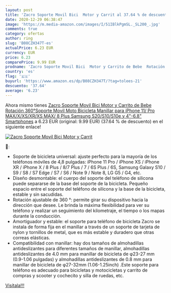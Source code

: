 ```yaml
---
layout: post
title: 'Zacro Soporte Movil Bici  Motor y Carrit al 37.64 % de descuento'
date: 2020-12-29 06:38:47
image: 'https://m.media-amazon.com/images/I/51IBlkPgmSL._SL200_.jpg'
comments: true
category: ofertas
author: ring
slug: 'B08CZH347T-es'
actualPrice: 6.23 EUR
currency: EUR
price: 6.23
comparePrice: 9.99 EUR
prodname: 'Zacro Soporte Movil Bici  Motor y Carrito de Bebe  Rotación 360°Soporte Movil Moto Bicicleta Manillar  para iPhone 11/ Pro MAX/X/XS/XR/XS MAX/ 8 Plus  Samsung S20/S10/S10e y 4"-6.8" Smartphones'
country: 'es'
flag: '🇪🇸'
buyurl: 'https://www.amazon.es/dp/B08CZH347T/?tag=tolees-21'
descuento: '37.64'
average: '6.23'
---
```


Ahora mismo tienes [Zacro Soporte Movil Bici  Motor y Carrito de Bebe  Rotación 360°Soporte Movil Moto Bicicleta Manillar  para iPhone 11/ Pro MAX/X/XS/XR/XS MAX/ 8 Plus  Samsung S20/S10/S10e y 4"-6.8" Smartphones](https://www.amazon.es/dp/B08CZH347T/?tag=tolees-21) a 6.23 EUR (original: 9.99 EUR) (37.64 %  de descuento) en el siguiente enlace!

[![Zacro Soporte Movil Bici  Motor y Carrit](https://m.media-amazon.com/images/I/51IBlkPgmSL._SL200_.jpg)](https://www.amazon.es/dp/B08CZH347T/?tag=tolees-21)

🔎:

- Soporte de bicicleta universal: ajuste perfecto para la mayoría de los teléfonos móviles de 4,8 pulgadas: iPhone 11 Pro / iPhone XS / iPhone XR / iPhone X / 8 Plus / 8/7 Plus / 7 / 6S Plus / 6S, Samsung Galaxy S10 / S9 / S8 / S7 Edge / S7 / S6 / Note 9 / Note 8, LG G5 / G4, etc.
- Diseño desmontable: el cuerpo del soporte del teléfono de silicona puede separarse de la base del soporte de la bicicleta. Pequeño espacio entre el soporte del teléfono de silicona y la base de la bicicleta, estable y sin sacudidas.
- Rotación ajustable de 360 ​​°: permite girar su dispositivo hacia la dirección que desee. Le brinda la máxima flexibilidad para ver su teléfono y realizar un seguimiento del kilometraje, el tiempo o los mapas durante la conducción.
- Amortiguador y estable: el soporte para teléfono de bicicleta Zacro se instala de forma fija en el manillar a través de un soporte de tarjeta de nylon y tornillos de metal, que es más estable y duradero que otras correas elásticas.
- Compatibilidad con manillar: hay dos tamaños de almohadillas antideslizantes para diferentes tamaños de manillar, almohadillas antideslizantes de 4.0 mm para manillar de bicicleta de φ23-27 mm (0.9-1.06 pulgadas) y almohadillas antideslizantes de 0.8 mm para manillar de bicicleta de φ27-32mm (1.06-1.25inch) .Este soporte para teléfono es adecuado para bicicletas y motocicletas y carrito de compras y scooter y cochecito y silla de ruedas, etc.

[Visítala!!!](https://www.amazon.es/dp/B08CZH347T/?tag=tolees-21)
